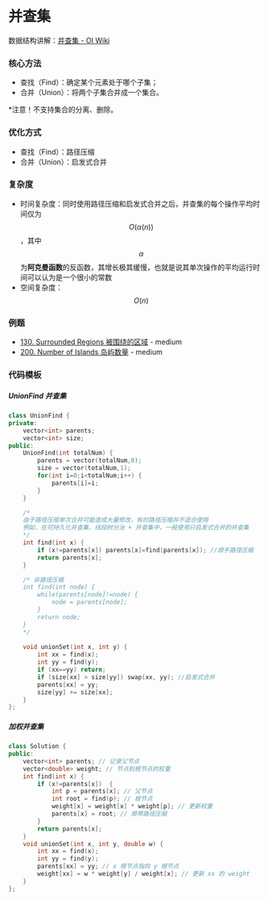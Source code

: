 # 并查集

数据结构讲解：[并查集 - OI Wiki](https://oi-wiki.org/ds/dsu/)

### 核心方法

- 查找（Find）：确定某个元素处于哪个子集；
- 合并（Union）：将两个子集合并成一个集合。

*注意！不支持集合的分离、删除。

### 优化方式

- 查找（Find）：路径压缩
- 合并（Union）：启发式合并

### 复杂度

- 时间复杂度：同时使用路径压缩和启发式合并之后，并查集的每个操作平均时间仅为 $$O(\alpha (n))$$ ，其中  $$\alpha$$ 为**阿克曼函数**的反函数，其增长极其缓慢，也就是说其单次操作的平均运行时间可以认为是一个很小的常数
- 空间复杂度： $$O(n)$$

### 例题

- [130. Surrounded Regions 被围绕的区域](https://github.com/RickeyBoy/LeetCodeGists/blob/master/code/130SurroundedRegions.md) - medium
- [200. Number of Islands 岛屿数量](https://github.com/RickeyBoy/LeetCodeGists/blob/master/code/200NumberofIslands.md) - medium

### 代码模板

##### UnionFind 并查集

```cpp
class UnionFind {
private:
    vector<int> parents;
    vector<int> size;
public:
    UnionFind(int totalNum) {
        parents = vector(totalNum,0);
        size = vector(totalNum,1);
        for(int i=0;i<totalNum;i++) {
            parents[i]=i;
        }
    }

    /* 
    由于路径压缩单次合并可能造成大量修改，有时路径压缩并不适合使用
    例如，在可持久化并查集、线段树分治 + 并查集中，一般使用只启发式合并的并查集
    */
    int find(int x) {
        if (x!=parents[x]) parents[x]=find(parents[x]); //顺手路径压缩
        return parents[x];
    }

    /* 非路径压缩
    int find(int node) {
        while(parents[node]!=node) {
            node = parents[node];
        }
        return node;
    }
    */
    
    void unionSet(int x, int y) {
        int xx = find(x);
        int yy = find(y);
        if (xx==yy) return;
        if (size[xx] > size[yy]) swap(xx, yy); //启发式合并
        parents[xx] = yy;
        size[yy] += size[xx];
    }
};
```

##### 加权并查集

```cpp
class Solution {
public:
    vector<int> parents; // 记录父节点
    vector<double> weight; // 节点到根节点的权重
    int find(int x) {
        if (x!=parents[x])  {
            int p = parents[x]; // 父节点
            int root = find(p); // 根节点
            weight[x] = weight[x] * weight[p]; // 更新权重
            parents[x] = root; // 顺带路径压缩
        }
        return parents[x];
    }
    void unionSet(int x, int y, double w) {
        int xx = find(x);
        int yy = find(y);
        parents[xx] = yy; // x 根节点指向 y 根节点
        weight[xx] = w * weight[y] / weight[x]; // 更新 xx 的 weight
    }
};
```

